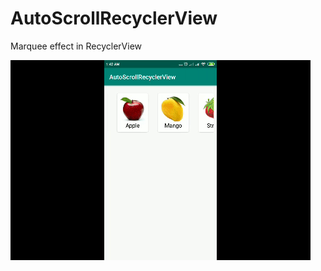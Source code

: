 # AutoScrollRecyclerView

Marquee effect in RecyclerView


![Output Screen](https://github.com/Mahesh2318/AutoScrollRecyclerView/blob/master/app/marquee_recycler_view.gif)


